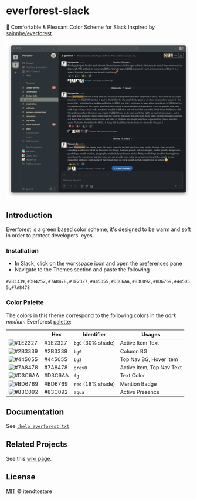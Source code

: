 # everforest-slack

🌲 Comfortable &amp; Pleasant Color Scheme for Slack Inspired by [sainnhe/everforest](https://github.com/sainnhe/everforest/).

![everforest-slack-png](./everforest-slack.png "Everforest theme for Slack")


## Introduction

Everforest is a green based color scheme, it's designed to be warm and soft in order to protect developers' eyes.

### Installation

- In Slack, click on the workspace icon and open the preferences pane
- Navigate to the Themes section and paste the following

`#2B3339,#3B4252,#7A8478,#1E2327,#445055,#D3C6AA,#83C092,#BD6769,#445055,#7A8478`

### Color Palette

The colors in this theme correspond to the following colors in the _dark medium_ Everforest [palette](https://github.com/sainnhe/everforest/blob/d616344e/autoload/everforest.vim#L31):

|                                                              | Hex     | Identifier        | Usages                    |
|--------------------------------------------------------------|---------|-------------------|---------------------------|
| ![#1E2327](https://via.placeholder.com/16/1E2327/1E2327.png) | #1E2327 | `bg0` (30% shade) | Active Item Text          |
| ![#2B3339](https://via.placeholder.com/16/2B3339/2B3339.png) | #2B3339 | `bg0`             | Column BG                 |
| ![#445055](https://via.placeholder.com/16/445055/445055.png) | #445055 | `bg3`             | Top Nav BG, Hover Item    |
| ![#7A8478](https://via.placeholder.com/16/7A8478/7A8478.png) | #7A8478 | `grey0`           | Active Item, Top Nav Text |
| ![#D3C6AA](https://via.placeholder.com/16/D3C6AA/D3C6AA.png) | #D3C6AA | `fg`              | Text Color                |
| ![#BD6769](https://via.placeholder.com/16/BD6769/BD6769.png) | #BD6769 | `red` (18% shade) | Mention Badge             |
| ![#83C092](https://via.placeholder.com/16/83C092/83C092.png) | #83C092 | `aqua`            | Active Presence           |

## Documentation

See [`:help everforest.txt`](https://github.com/sainnhe/everforest/blob/master/doc/everforest.txt)

## Related Projects

See this [wiki page](https://github.com/sainnhe/everforest/wiki).                                                                                           

## License

[MIT](./LICENSE) © itendtostare

